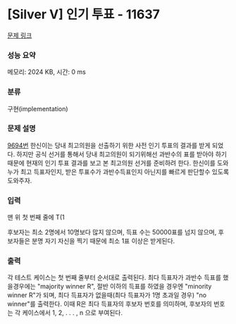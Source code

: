 # [Silver V] 인기 투표 - 11637 

[문제 링크](https://www.acmicpc.net/problem/11637) 

### 성능 요약

메모리: 2024 KB, 시간: 0 ms

### 분류

구현(implementation)

### 문제 설명

<p><a href="/problem/9694">9694번</a> 한신이는 당내 최고의원을 선출하기 위한 사전 인기 투표의 결과를 받게 되었다.  하지만 공식 선거를 통해서 당내 최고의원이 되기위해선 과반수의 표를 받아야 하기 때문에 현재의 인기 투표 결과를 보고 본 최고의원 선거를 준비하려 한다. 한신이를 도와 누가 최고 득표자인지, 받은 투표수가 과반수득표인지 아닌지를 빠르게 판단할수 있도록 도와주자.</p>

### 입력 

 <p>맨 위 첫 번째 줄에 T(1 <T< 500)는 테스트케이스 수를 의미한다. 각 테스트 케이스의 첫 번째 줄에는 n이 주어지고 n은 후보자 수를 의미하며, 다음 n줄에는 순서대로 각 후보자가 받은 득표 수를 입력받는다.</p>

<p>후보자는 최소 2명에서 10명보다 많지 않으며, 득표 수는 50000표를 넘지 않으며, 후보자들은 분명 자기 자신을 찍기 때문에 최소 1표 이상은 받게된다.</p>

### 출력 

 <p>각 테스트 케이스는 첫 번째 줄부터 순서대로 출력된다. 최다 득표자가 과반수 득표를 했을경우에는 "majority winner R", 절반 이하의 득표를 하였을 경우엔 "minority winner R"가 되며, 최다 득표자가 없을때(최다 득표자가 1명 초과일 경우)  "no winner"를 출력한다. 이때 R은 최다 득표자의 후보자 번호를 의미하며, 후보자의 번호는 각 케이스에서 1, 2, . . . , n 으로 부여된다.</p>

